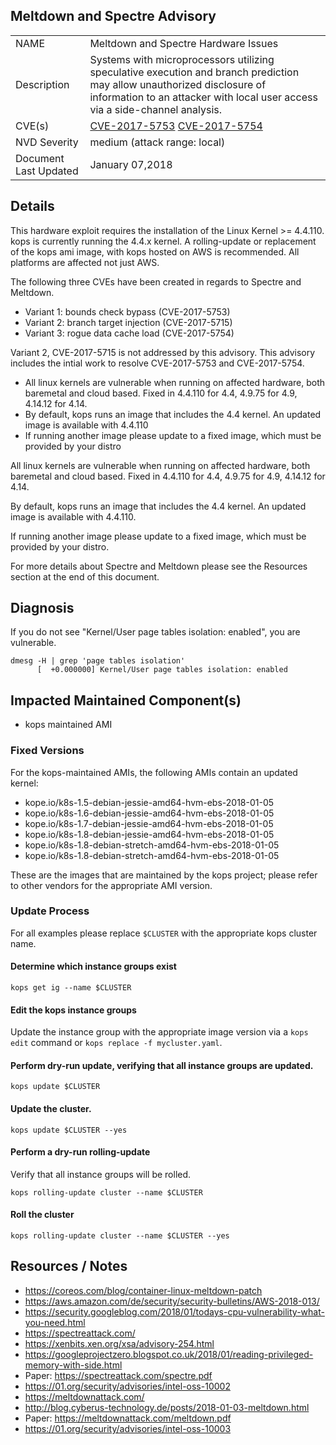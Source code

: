 ## Meltdown and Spectre Advisory

| | |
|-------------|--------|
| NAME         	| Meltdown and Spectre Hardware Issues |
| Description  	| Systems with microprocessors utilizing speculative execution and branch prediction may allow unauthorized disclosure of information to an attacker with local user access via a side-channel analysis. 	|
| CVE(s)       	| [CVE-2017-5753](https://nvd.nist.gov/vuln/detail/CVE-2017-5753)  [CVE-2017-5754](https://nvd.nist.gov/vuln/detail/CVE-2017-5753) |
| NVD Severity 	| medium (attack range: local) |
| Document Last Updated  | January 07,2018 |

##  Details

This hardware exploit requires the installation of the Linux Kernel >= 4.4.110.
kops is currently running the 4.4.x kernel.  A rolling-update or replacement of
the kops ami image, with kops hosted on AWS is recommended. All platforms are
affected not just AWS.

The following three CVEs have been created in regards to Spectre and Meltdown.

- Variant 1: bounds check bypass (CVE-2017-5753)
- Variant 2: branch target injection (CVE-2017-5715)
- Variant 3: rogue data cache load (CVE-2017-5754)

Variant 2, CVE-2017-5715 is not addressed by this advisory. This advisory
includes the intial work to resolve CVE-2017-5753 and CVE-2017-5754.

- All linux kernels are vulnerable when running on affected hardware, both
  baremetal and cloud based. Fixed in 4.4.110 for 4.4, 4.9.75 for 4.9, 4.14.12
  for 4.14.
- By default, kops runs an image that includes the 4.4 kernel. An updated image
  is available with 4.4.110
- If running another image please update to a fixed image, which must be
  provided by your distro

All linux kernels are vulnerable when running on affected hardware, both
baremetal and cloud based. Fixed in 4.4.110 for 4.4, 4.9.75 for 4.9, 4.14.12
for 4.14.

By default, kops runs an image that includes the 4.4 kernel. An updated image
is available with 4.4.110.

If running another image please update to a fixed image, which must be
provided by your distro.

For more details about Spectre and Meltdown please see the Resources section at
the end of this document.

## Diagnosis

If you do not see "Kernel/User page tables isolation: enabled", you are vulnerable.

```console
dmesg -H | grep 'page tables isolation'
      [  +0.000000] Kernel/User page tables isolation: enabled
```

## Impacted Maintained Component(s)

- kops maintained AMI

### Fixed Versions

For the kops-maintained AMIs, the following AMIs contain an updated kernel:

- kope.io/k8s-1.5-debian-jessie-amd64-hvm-ebs-2018-01-05
- kope.io/k8s-1.6-debian-jessie-amd64-hvm-ebs-2018-01-05
- kope.io/k8s-1.7-debian-jessie-amd64-hvm-ebs-2018-01-05
- kope.io/k8s-1.8-debian-jessie-amd64-hvm-ebs-2018-01-05
- kope.io/k8s-1.8-debian-stretch-amd64-hvm-ebs-2018-01-05
- kope.io/k8s-1.8-debian-stretch-amd64-hvm-ebs-2018-01-05

These are the images that are maintained by the kops project; please refer to
other vendors for the appropriate AMI version.

### Update Process

For all examples please replace `$CLUSTER` with the appropriate kops cluster
name.

#### Determine which instance groups exist

`kops get ig --name $CLUSTER`

#### Edit the kops instance groups 

Update the instance group with the appropriate image version via a `kops 
edit` command or `kops replace -f mycluster.yaml`.

#### Perform dry-run update, verifying that all instance groups are updated.

`kops update $CLUSTER` 

#### Update the cluster.

`kops update $CLUSTER --yes`

#### Perform a dry-run rolling-update

Verify that all instance groups will be rolled.

`kops rolling-update cluster --name $CLUSTER`

#### Roll the cluster

`kops rolling-update cluster --name $CLUSTER --yes`

## Resources / Notes
- https://coreos.com/blog/container-linux-meltdown-patch
- https://aws.amazon.com/de/security/security-bulletins/AWS-2018-013/
- https://security.googleblog.com/2018/01/todays-cpu-vulnerability-what-you-need.html
- https://spectreattack.com/
- https://xenbits.xen.org/xsa/advisory-254.html
- https://googleprojectzero.blogspot.co.uk/2018/01/reading-privileged-memory-with-side.html
- Paper: https://spectreattack.com/spectre.pdf
- https://01.org/security/advisories/intel-oss-10002
- https://meltdownattack.com/
- http://blog.cyberus-technology.de/posts/2018-01-03-meltdown.html
- Paper: https://meltdownattack.com/meltdown.pdf
- https://01.org/security/advisories/intel-oss-10003
